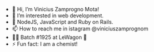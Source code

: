- 👋 Hi, I’m Vinicius Zamprogno Mota!
- 👀 I’m interested in web development.
- 🌱  NodeJS, JavaScript and Ruby on Rails.
- 📫 How to reach me in istagram @viniciuszamprognom
- 👨‍💻 Batch #1925 at LeWagon 🚀
- ⚡ Fun fact: I am a chemist!


<!---
viniciuszmota/viniciuszmota is a ✨ special ✨ repository because its `README.md` (this file) appears on your GitHub profile.
You can click the Preview link to take a look at your changes.
--->
